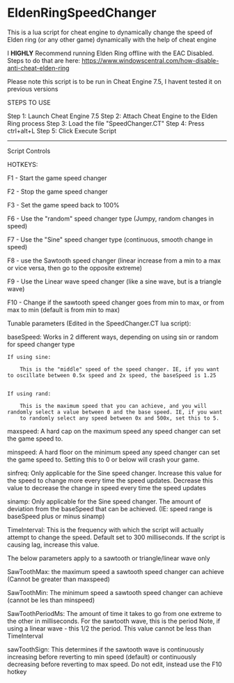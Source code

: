 # EldenRingSpeedChanger
This is a lua script for cheat engine to dynamically change the speed of Elden ring (or any other game) dynamically with the help of cheat engine

I **HIGHLY** Recommend running Elden Ring offline with the EAC Disabled. Steps to do that are here:
https://www.windowscentral.com/how-disable-anti-cheat-elden-ring

Please note this script is to be run in Cheat Engine 7.5, I havent tested it on previous versions

STEPS TO USE

Step 1: Launch Cheat Engine 7.5
Step 2: Attach Cheat Engine to the Elden Ring process
Step 3: Load the file "SpeedChanger.CT"
Step 4: Press ctrl+alt+L
Step 5: Click Execute Script

--- 
Script Controls

HOTKEYS:

F1 - Start the game speed changer

F2 - Stop the game speed changer

F3 - Set the game speed back to 100% 

F6 - Use the "random" speed changer type (Jumpy, random changes in speed)

F7 - Use the "Sine" speed changer type (continuous, smooth change in speed)

F8 - use the Sawtooth speed changer (linear increase from a min to a max or vice versa, then go to the opposite extreme)

F9 - Use the Linear wave speed changer (like a sine wave, but is a triangle wave)

F10 - Change if the sawtooth speed changer goes from min to max, or from max to min (default is from min to max)


Tunable parameters (Edited in the SpeedChanger.CT lua script):

baseSpeed: Works in 2 different ways, depending on using sin or random for speed changer type

	If using sine:

		This is the "middle" speed of the speed changer. IE, if you want to oscillate between 0.5x speed and 2x speed, the baseSpeed is 1.25


	If using rand:

		This is the maximum speed that you can achieve, and you will randomly select a value between 0 and the base speed. IE, if you want
		to randomly select any speed between 0x and 500x, set this to 5. 

maxspeed: A hard cap on the maximum speed any speed changer can set the game speed to.

minspeed: A hard floor on the minimum speed any speed changer can set the game speed to. Setting this to 0 or below will crash your game. 

sinfreq: Only applicable for the Sine speed changer. Increase this value for the speed to change more every time the speed updates. Decrease this value to decrease the change in speed every time the speed updates

sinamp: Only applicable for the Sine speed changer. The amount of deviation from the baseSpeed that can be achieved. (IE: speed range is baseSpeed plus or minus sinamp)

TimeInterval: This is the frequency with which the script will actually attempt to change the speed. Default set to 300 milliseconds. If the script is causing lag, increase this value. 



The below parameters apply to a sawtooth or triangle/linear wave only

SawToothMax: the maximum speed a sawtooth speed changer can achieve (Cannot be greater than maxspeed)

SawToothMin: The minimum speed a sawtooth speed changer can achieve (cannot be les than minspeed)

SawToothPeriodMs: The amount of time it takes to go from one extreme to the other in milliseconds. For the sawtooth wave, this is the period Note, if using a linear wave - this 1/2 the period. This value cannot be less than TimeInterval

sawToothSign: This determines if the sawtooth wave is continuously increasing before reverting to min speed (default) or continuously decreasing before reverting to max speed. Do not edit, instead use the F10 hotkey



